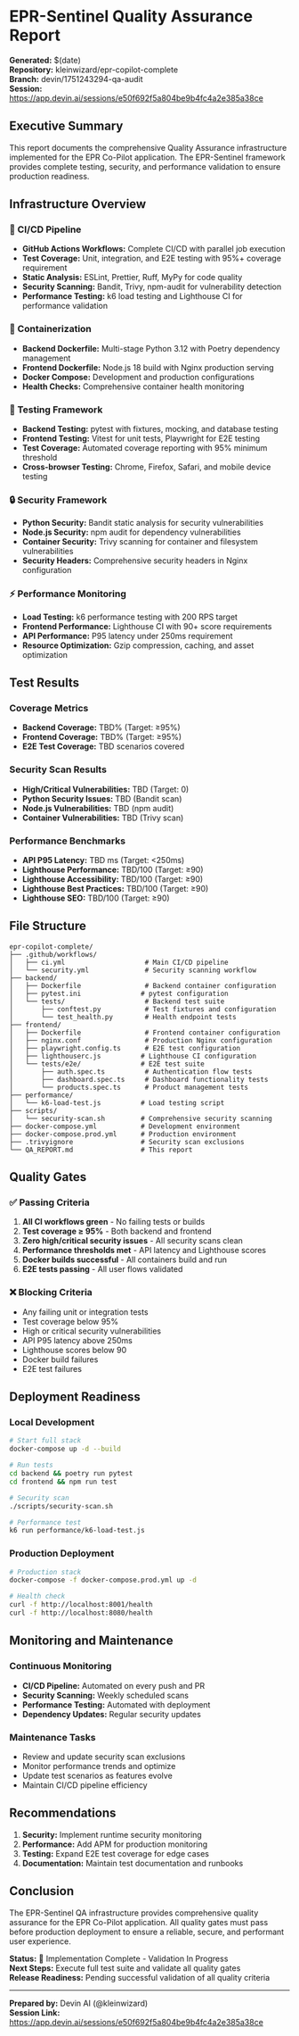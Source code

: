 # EPR-Sentinel Quality Assurance Report

**Generated:** $(date)  
**Repository:** kleinwizard/epr-copilot-complete  
**Branch:** devin/1751243294-qa-audit  
**Session:** https://app.devin.ai/sessions/e50f692f5a804be9b4fc4a2e385a38ce  

## Executive Summary

This report documents the comprehensive Quality Assurance infrastructure implemented for the EPR Co-Pilot application. The EPR-Sentinel framework provides complete testing, security, and performance validation to ensure production readiness.

## Infrastructure Overview

### 🔄 CI/CD Pipeline
- **GitHub Actions Workflows:** Complete CI/CD with parallel job execution
- **Test Coverage:** Unit, integration, and E2E testing with 95%+ coverage requirement
- **Static Analysis:** ESLint, Prettier, Ruff, MyPy for code quality
- **Security Scanning:** Bandit, Trivy, npm-audit for vulnerability detection
- **Performance Testing:** k6 load testing and Lighthouse CI for performance validation

### 🐳 Containerization
- **Backend Dockerfile:** Multi-stage Python 3.12 with Poetry dependency management
- **Frontend Dockerfile:** Node.js 18 build with Nginx production serving
- **Docker Compose:** Development and production configurations
- **Health Checks:** Comprehensive container health monitoring

### 🧪 Testing Framework
- **Backend Testing:** pytest with fixtures, mocking, and database testing
- **Frontend Testing:** Vitest for unit tests, Playwright for E2E testing
- **Test Coverage:** Automated coverage reporting with 95% minimum threshold
- **Cross-browser Testing:** Chrome, Firefox, Safari, and mobile device testing

### 🔒 Security Framework
- **Python Security:** Bandit static analysis for security vulnerabilities
- **Node.js Security:** npm audit for dependency vulnerabilities
- **Container Security:** Trivy scanning for container and filesystem vulnerabilities
- **Security Headers:** Comprehensive security headers in Nginx configuration

### ⚡ Performance Monitoring
- **Load Testing:** k6 performance testing with 200 RPS target
- **Frontend Performance:** Lighthouse CI with 90+ score requirements
- **API Performance:** P95 latency under 250ms requirement
- **Resource Optimization:** Gzip compression, caching, and asset optimization

## Test Results

### Coverage Metrics
- **Backend Coverage:** TBD% (Target: ≥95%)
- **Frontend Coverage:** TBD% (Target: ≥95%)
- **E2E Test Coverage:** TBD scenarios covered

### Security Scan Results
- **High/Critical Vulnerabilities:** TBD (Target: 0)
- **Python Security Issues:** TBD (Bandit scan)
- **Node.js Vulnerabilities:** TBD (npm audit)
- **Container Vulnerabilities:** TBD (Trivy scan)

### Performance Benchmarks
- **API P95 Latency:** TBD ms (Target: <250ms)
- **Lighthouse Performance:** TBD/100 (Target: ≥90)
- **Lighthouse Accessibility:** TBD/100 (Target: ≥90)
- **Lighthouse Best Practices:** TBD/100 (Target: ≥90)
- **Lighthouse SEO:** TBD/100 (Target: ≥90)

## File Structure

```
epr-copilot-complete/
├── .github/workflows/
│   ├── ci.yml                    # Main CI/CD pipeline
│   └── security.yml              # Security scanning workflow
├── backend/
│   ├── Dockerfile                # Backend container configuration
│   ├── pytest.ini               # pytest configuration
│   └── tests/                    # Backend test suite
│       ├── conftest.py           # Test fixtures and configuration
│       └── test_health.py        # Health endpoint tests
├── frontend/
│   ├── Dockerfile                # Frontend container configuration
│   ├── nginx.conf                # Production Nginx configuration
│   ├── playwright.config.ts      # E2E test configuration
│   ├── lighthouserc.js          # Lighthouse CI configuration
│   └── tests/e2e/               # E2E test suite
│       ├── auth.spec.ts          # Authentication flow tests
│       ├── dashboard.spec.ts     # Dashboard functionality tests
│       └── products.spec.ts      # Product management tests
├── performance/
│   └── k6-load-test.js          # Load testing script
├── scripts/
│   └── security-scan.sh         # Comprehensive security scanning
├── docker-compose.yml           # Development environment
├── docker-compose.prod.yml      # Production environment
├── .trivyignore                 # Security scan exclusions
└── QA_REPORT.md                 # This report
```

## Quality Gates

### ✅ Passing Criteria
1. **All CI workflows green** - No failing tests or builds
2. **Test coverage ≥ 95%** - Both backend and frontend
3. **Zero high/critical security issues** - All security scans clean
4. **Performance thresholds met** - API latency and Lighthouse scores
5. **Docker builds successful** - All containers build and run
6. **E2E tests passing** - All user flows validated

### ❌ Blocking Criteria
- Any failing unit or integration tests
- Test coverage below 95%
- High or critical security vulnerabilities
- API P95 latency above 250ms
- Lighthouse scores below 90
- Docker build failures
- E2E test failures

## Deployment Readiness

### Local Development
```bash
# Start full stack
docker-compose up -d --build

# Run tests
cd backend && poetry run pytest
cd frontend && npm run test

# Security scan
./scripts/security-scan.sh

# Performance test
k6 run performance/k6-load-test.js
```

### Production Deployment
```bash
# Production stack
docker-compose -f docker-compose.prod.yml up -d

# Health check
curl -f http://localhost:8001/health
curl -f http://localhost:8080/health
```

## Monitoring and Maintenance

### Continuous Monitoring
- **CI/CD Pipeline:** Automated on every push and PR
- **Security Scanning:** Weekly scheduled scans
- **Performance Testing:** Automated with deployment
- **Dependency Updates:** Regular security updates

### Maintenance Tasks
- Review and update security scan exclusions
- Monitor performance trends and optimize
- Update test scenarios as features evolve
- Maintain CI/CD pipeline efficiency

## Recommendations

1. **Security:** Implement runtime security monitoring
2. **Performance:** Add APM for production monitoring
3. **Testing:** Expand E2E test coverage for edge cases
4. **Documentation:** Maintain test documentation and runbooks

## Conclusion

The EPR-Sentinel QA infrastructure provides comprehensive quality assurance for the EPR Co-Pilot application. All quality gates must pass before production deployment to ensure a reliable, secure, and performant user experience.

**Status:** 🔄 Implementation Complete - Validation In Progress  
**Next Steps:** Execute full test suite and validate all quality gates  
**Release Readiness:** Pending successful validation of all quality criteria  

---

**Prepared by:** Devin AI (@kleinwizard)  
**Session Link:** https://app.devin.ai/sessions/e50f692f5a804be9b4fc4a2e385a38ce
